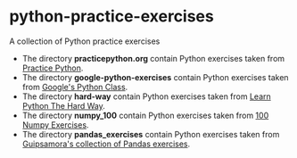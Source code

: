 # python-practice-exercises
A collection of Python practice exercises

* The directory __practicepython.org__ contain Python exercises taken from [Practice Python](www.practicepython.org).
* The directory __google-python-exercises__ contain Python exercises taken from [Google's Python Class](https://developers.google.com/edu/python/exercises/basic).
* The directory __hard-way__ contain Python exercises taken from [Learn Python The Hard Way](https://learnpythonthehardway.org/book/).
* The directory __numpy_100__ contain Python exercises taken from [100 Numpy Exercises](https://github.com/rougier/numpy-100).
* The directory __pandas_exercises__ contain Python exercises taken from [Guipsamora's collection of Pandas exercises](https://github.com/guipsamora/pandas_exercises).
